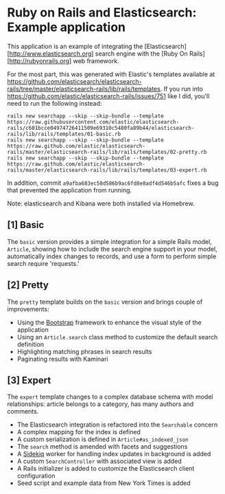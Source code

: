 # Ruby on Rails and Elasticsearch: Example application

This application is an example of integrating the [Elasticsearch][http://www.elasticsearch.org]
search engine with the [Ruby On Rails][http://rubyonrails.org] web framework.

For the most part, this was generated with Elastic's templates available at
https://github.com/elasticsearch/elasticsearch-rails/tree/master/elasticsearch-rails/lib/rails/templates.
If you run into https://github.com/elastic/elasticsearch-rails/issues/751 like I
did, you'll need to run the following instead:

```
rails new searchapp --skip --skip-bundle --template https://raw.githubusercontent.com/elastic/elasticsearch-rails/c601bcce04974726411509e69310c5480fa89b44/elasticsearch-rails/lib/rails/templates/01-basic.rb
rails new searchapp --skip --skip-bundle --template https://raw.github.com/elastic/elasticsearch-rails/master/elasticsearch-rails/lib/rails/templates/02-pretty.rb
rails new searchapp --skip --skip-bundle --template https://raw.github.com/elastic/elasticsearch-rails/master/elasticsearch-rails/lib/rails/templates/03-expert.rb
```

In addition, commit `a9afba683ec58d586b9ac6fd8e8adf4d546b5afc` fixes a bug that
prevented the application from running.

Note: elasticsearch and Kibana were both installed via Homebrew.

## [1] Basic

The `basic` version provides a simple integration for a simple Rails model, `Article`, showing how
to include the search engine support in your model, automatically index changes to records,
and use a form to perform simple search require 'requests.'


## [2] Pretty

The `pretty` template builds on the `basic` version and brings couple of improvements:

* Using the [Bootstrap](http://getbootstrap.com) framework to enhance the visual style of the application
* Using an `Article.search` class method to customize the default search definition
* Highlighting matching phrases in search results
* Paginating results with Kaminari


## [3] Expert

The `expert` template changes to a complex database schema with model relationships: article belongs
to a category, has many authors and comments.

* The Elasticsearch integration is refactored into the `Searchable` concern
* A complex mapping for the index is defined
* A custom serialization is defined in `Article#as_indexed_json`
* The `search` method is amended with facets and suggestions
* A [Sidekiq](http://sidekiq.org) worker for handling index updates in background is added
* A custom `SearchController` with associated view is added
* A Rails initializer is added to customize the Elasticsearch client configuration
* Seed script and example data from New York Times is added

